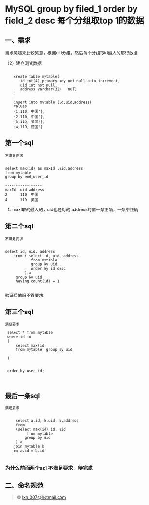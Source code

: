 MySQL group by filed_1 order by field_2 desc 每个分组取top 1的数据
====
## 一、需求

  需求爬起来比较笑意，根据uid分组，然后每个分组取id最大的那行数据

（2）建立测试数据

~~~mysql

    create table mytable(
       id int(4) primary key not null auto_increment,
       uid int not null,
       address varchar(32)   null
    )
	 
	insert into mytable (id,uid,address)
	values
	{1,110,'中国'},
	{2,110,'中国'},
	{3,119,'美国'},
	{4,119,'德国'}

~~~


## 第一个sql 
  `不满足要求`
  
~~~mysql

select max(id) as maxId ,uid,address 
from mytable
group by end_user_id

-----------------
maxId  uid address
2      110  中国
4      119  美国

~~~
  1. maxI取的最大的，uid也是对的  address的值一条正确，一条不正确
  

 ## 第二个sql 
  `不满足要求`
~~~mysql

select id, uid, address
    from ( select id, uid, address
            from mytable
			group by uid
            order by id desc
		 ) a
     group by uid 
	 having count(id) = 1
	 
~~~

验证后依旧不答要求

 ## 第三个sql  
 `满足要求`
 
 ~~~mysql
  select * from mytable 
  where id in
  (
      select max(id) 
      from mytable  group by uid
  
  )
   
  
  order by user_id;
 
 
 
~~~

## 最后一条sql
 `满足要求`

~~~mysql

	 select a.id, b.uid, b.address
     from 
	 (select max(id) id, uid
          from mytable
         group by uid
     ) a
    join mytable b
    on a.id = b.id
    
~~~

### 为什么前面两个sql 不满足要求，待完成
 
 
 
 
 
 
 
 
 
 
 
 
 
 
 
 
 
 
 

 

## 二、命名规范
  
  
  
  
                    
>&copy; lxh_007@hotmail.com
 
  
  


